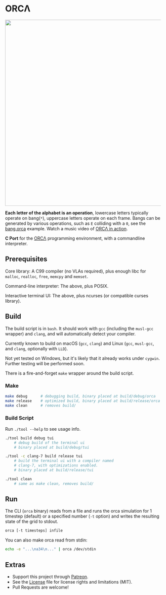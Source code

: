 # ORCΛ

<img src='https://raw.githubusercontent.com/hundredrabbits/Orca/master/resources/logo.png' width="600"/>

**Each letter of the alphabet is an operation**, lowercase letters typically operate on bang(`*`), uppercase letters operate on each frame. Bangs can be generated by various operations, such as `E` colliding with a `0`, see the [bang.orca](https://github.com/hundredrabbits/Orca/blob/master/examples/bang.orca) example. Watch a music video of [ORCΛ in action](https://twitter.com/neauoire/status/1069129232708657152).

**C Port** for the [ORCΛ](https://github.com/hundredrabbits/Orca) programming environment, with a commandline interpreter.

## Prerequisites

Core library: A C99 compiler (no VLAs required), plus enough libc for `malloc`, `realloc`, `free`, `memcpy` and `memset`.

Command-line interpreter: The above, plus POSIX.

Interactive terminal UI: The above, plus ncurses (or compatible curses library).

## Build

The build script is in `bash`. It should work with `gcc` (including the `musl-gcc` wrapper) and `clang`, and will automatically detect your compiler.

Currently known to build on macOS (`gcc`, `clang`) and Linux (`gcc`, `musl-gcc`, and `clang`, optionally with `LLD`).

Not yet tested on Windows, but it's likely that it already works under `cygwin`. Further testing will be performed soon.

There is a fire-and-forget `make` wrapper around the build script.

### Make

```sh
make debug      # debugging build, binary placed at build/debug/orca
make release    # optimized build, binary placed at build/release/orca
make clean      # removes build/
```

### Build Script

Run `./tool --help` to see usage info.

```sh
./tool build debug tui
    # debug build of the terminal ui
    # binary placed at build/debug/tui

./tool -c clang-7 build release tui
    # build the terminal ui with a compiler named
    # clang-7, with optimizations enabled.
    # binary placed at build/release/tui

./tool clean
    # same as make clean, removes build/
```

## Run

The CLI (`orca` binary) reads from a file and runs the orca simulation for 1 timestep (default) or a specified number (`-t` option) and writes the resulting state of the grid to stdout.

```sh
orca [-t timesteps] infile
```

You can also make orca read from stdin:
```sh
echo -e "...\na34\n..." | orca /dev/stdin
```

## Extras

- Support this project through [Patreon](https://patreon.com/100).
- See the [License](LICENSE.md) file for license rights and limitations (MIT).
- Pull Requests are welcome!
